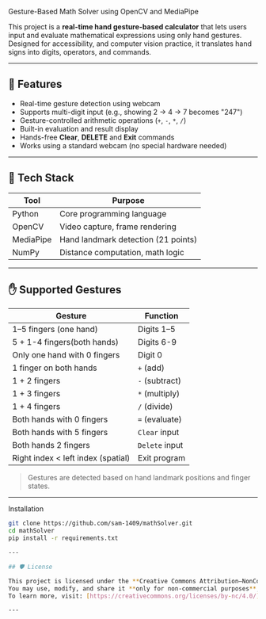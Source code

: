 Gesture-Based Math Solver using OpenCV and MediaPipe

This project is a **real-time hand gesture-based calculator** that lets users input and evaluate mathematical expressions using only hand gestures. Designed for accessibility, and computer vision practice, it translates hand signs into digits, operators, and commands.

---

## 🚀 Features

- Real-time gesture detection using webcam
- Supports multi-digit input (e.g., showing 2 → 4 → 7 becomes "247")
- Gesture-controlled arithmetic operations (`+`, `-`, `*`, `/`)
- Built-in evaluation and result display
- Hands-free **Clear**, **DELETE** and **Exit** commands
- Works using a standard webcam (no special hardware needed)

---

## 🧠 Tech Stack

| Tool        | Purpose                             |
|-------------|-------------------------------------|
| Python      | Core programming language           |
| OpenCV      | Video capture, frame rendering      |
| MediaPipe   | Hand landmark detection (21 points) |
| NumPy       | Distance computation, math logic    |

---

## ✋ Supported Gestures

| Gesture                             | Function        |
|-------------------------------------|-----------------|
| 1–5 fingers (one hand)              | Digits 1–5      |
| 5 + 1-4 fingers(both hands)         | Digits 6-9      |
| Only one hand with 0 fingers        | Digit 0         |
| 1 finger on both hands              | `+` (add)       |
| 1 + 2 fingers                       | `-` (subtract)  |
| 1 + 3 fingers                       | `*` (multiply)  |
| 1 + 4 fingers                       | `/` (divide)    |
| Both hands with 0 fingers           | `=` (evaluate)  |
| Both hands with 5 fingers           | `Clear` input   |
| Both hands 2 fingers                | `Delete` input  |
| Right index < left index (spatial)  | Exit program    |

> Gestures are detected based on hand landmark positions and finger states.

---

 Installation

```bash
git clone https://github.com/sam-1409/mathSolver.git
cd mathSolver
pip install -r requirements.txt

---

## 🛡️ License

This project is licensed under the **Creative Commons Attribution–NonCommercial 4.0 International License**.  
You may use, modify, and share it **only for non-commercial purposes**, with proper credit.  
To learn more, visit: [https://creativecommons.org/licenses/by-nc/4.0/](https://creativecommons.org/licenses/by-nc/4.0/)

---
